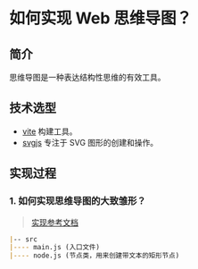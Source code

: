 # 如何实现 Web 思维导图？

## 简介

思维导图是一种表达结构性思维的有效工具。

## 技术选型

- [vite](https://vitejs.dev/) 构建工具。
- [svgjs](https://svgjs.dev/docs/3.0/tutorials/) 专注于 SVG 图形的创建和操作。

## 实现过程

### 1. 如何实现思维导图的大致雏形？

> [实现参考文档](https://juejin.cn/post/6987711560521089061)

```md
|-- src
|---- main.js (入口文件)
|---- node.js (节点类，用来创建带文本的矩形节点)
```
